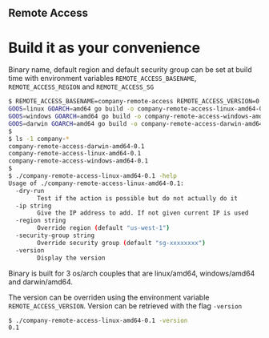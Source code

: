 ## Remote Access

# Build it as your convenience

Binary name, default region and default security group can be set at build time with environment variables `REMOTE_ACCESS_BASENAME`, `REMOTE_ACCESS_REGION` and `REMOTE_ACCESS_SG`


``` sh
$ REMOTE_ACCESS_BASENAME=company-remote-access REMOTE_ACCESS_VERSION=0.1  REMOTE_ACCESS_REGION=us-west-1 REMOTE_ACCESS_SG=sg-xxxxxxxx make build -j 3
GOOS=linux GOARCH=amd64 go build -o company-remote-access-linux-amd64-0.1 -ldflags "-X main.version=0.1 -X main.securitygroup=sg-xxxxxxxx -X main.region=us-west-1"
GOOS=windows GOARCH=amd64 go build -o company-remote-access-windows-amd64-0.1 -ldflags "-X main.version=0.1 -X main.securitygroup=sg-xxxxxxxx -X main.region=us-west-1"
GOOS=darwin GOARCH=amd64 go build -o company-remote-access-darwin-amd64-0.1 -ldflags "-X main.version=0.1 -X main.securitygroup=sg-xxxxxxxx -X main.region=us-west-1"
$
$ ls -1 company-*
company-remote-access-darwin-amd64-0.1
company-remote-access-linux-amd64-0.1
company-remote-access-windows-amd64-0.1
$
$ ./company-remote-access-linux-amd64-0.1 -help
Usage of ./company-remote-access-linux-amd64-0.1:
  -dry-run
    	Test if the action is possible but do not actually do it
  -ip string
    	Give the IP address to add. If not given current IP is used
  -region string
    	Override region (default "us-west-1")
  -security-group string
    	Override security group (default "sg-xxxxxxxx")
  -version
    	Display the version
```

Binary is built for 3 os/arch couples that are linux/amd64, windows/amd64 and darwin/amd64.

The version can be overriden using the environment variable `REMOTE_ACCESS_VERSION`. Version can be retrieved with the flag `-version`

``` sh
$ ./company-remote-access-linux-amd64-0.1 -version
0.1
```

